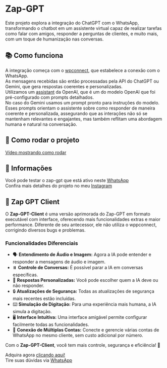 # Zap-GPT

Este projeto explora a integração do ChatGPT com o WhatsApp, transformando o chatbot em um assistente virtual capaz de realizar tarefas como falar com amigos, responder a perguntas de clientes, e muito mais, com um toque de humanização nas conversas.

## 📚 Como funciona

A integração começa com o [wpconnect](https://github.com/wppconnect-team/wppconnect), que estabelece a conexão com o WhatsApp. <br/>
As mensagens recebidas são então processadas pela API do ChatGPT ou Gemini, que gera respostas coerentes e personalizadas.<br/>
Utilizamos um [assistant](https://platform.openai.com/docs/assistants/overview) da OpenAI, que é um do modelo OpenAI que foi pré-configurado com prompts detalhados. </br>
No caso do Gemini usamos um prompt pronto para instruções do modelo. </br>
Esses prompts orientam o assistente sobre como responder de maneira coerente e personalizada, assegurando que as interações não só se mantenham relevantes e engajantes, mas também reflitam uma abordagem humana e natural na conversação.

## 🚀 Como rodar o projeto
[Vídeo mostrando como rodar](https://youtu.be/Sh94c6yn5aQ)

## 🧪 Informações

Você pode testar o zap-gpt que está ativo neste [WhatsApp](https://wa.me/5551981995600)  </br>
Confira mais detalhes do projeto no meu [Instagram](https://www.instagram.com/marcusdev_)

## 🎉 Zap GPT Client

O **Zap-GPT-Client** é uma versão aprimorada do Zap-GPT em formato executável com interface, oferecendo mais funcionalidades extras e maior performance. Diferente de seu antecessor, ele não utiliza o wppconnect, corrigindo diversos bugs e problemas.

### Funcionalidades Diferenciais
- 🗣️ **Entendimento de Áudio e Imagem:** Agora a IA pode entender e responder a mensagens de áudio e imagem.
- ⏸️ **Controle de Conversas:** É possível parar a IA em conversas específicas.
- 🎯 **Respostas Personalizadas:** Você pode escolher quem a IA deve ou não responder.
- 🔒 **Atualizações de Segurança:** Todas as atualizações de segurança mais recentes estão incluídas.
- ⌨️ **Simulação de Digitação:** Para uma experiência mais humana, a IA simula a digitação.
- 🖥️ **Interface Intuitiva:** Uma interface amigável permite configurar facilmente todas as funcionalidades.
- 🔗 **Conexão de Múltiplas Contas:** Conecte e gerencie várias contas de WhatsApp no mesmo cliente, sem custo adicional por número.

Com o **Zap-GPT-Client**, você tem mais controle, segurança e eficiência! 🚀

Adquira agora [clicando aqui!](https://www.ozapgpt.com.br/) </br>
Tire suas dúvidas via [WhatsApp](https://wa.me/5551981995600)  </br>
